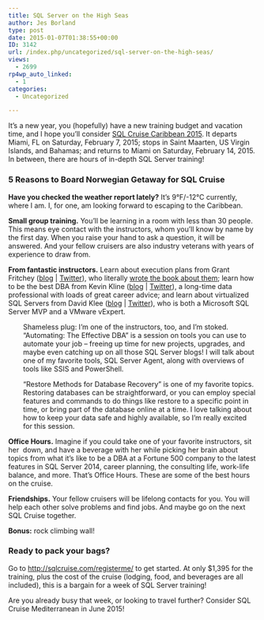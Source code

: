 ```yaml
---
title: SQL Server on the High Seas
author: Jes Borland
type: post
date: 2015-01-07T01:38:55+00:00
ID: 3142
url: /index.php/uncategorized/sql-server-on-the-high-seas/
views:
  - 2699
rp4wp_auto_linked:
  - 1
categories:
  - Uncategorized

---
```

It’s a new year, you (hopefully) have a new training budget and vacation time, and I hope you&#8217;ll consider <a href="http://sqlcruise.com/hub-2015/" target="_blank">SQL Cruise Caribbean 2015</a>. It departs Miami, FL on Saturday, February 7, 2015; stops in Saint Maarten, US Virgin Islands, and Bahamas; and returns to Miami on Saturday, February 14, 2015. In between, there are hours of in-depth SQL Server training!

### 5 Reasons to Board Norwegian Getaway for SQL Cruise

**Have you checked the weather report lately?** It’s 9°F/-12°C currently, where I am. I, for one, am looking forward to escaping to the Caribbean.

**Small group training.** You’ll be learning in a room with less than 30 people. This means eye contact with the instructors, whom you’ll know by name by the first day. When you raise your hand to ask a question, it will be answered. And your fellow cruisers are also industry veterans with years of experience to draw from.

**From fantastic instructors.** Learn about execution plans from Grant Fritchey ([blog][1] | [Twitter][2]), who literally <a href="https://www.simple-talk.com/books/sql-books/sql-server-execution-plans,-second-edition,-by-grant-fritchey/" target="_blank">wrote the book about them</a>; learn how to be the best DBA from Kevin Kline ([blog][3] | [Twitter][4]), a long-time data professional with loads of great career advice; and learn about virtualized SQL Servers from David Klee ([blog][5] | [Twitter][6]), who is both a Microsoft SQL Server MVP and a VMware vExpert.

<p style="padding-left: 30px">
  Shameless plug: I’m one of the instructors, too, and I’m stoked. “Automating: The Effective DBA” is a session on tools you can use to automate your job – freeing up time for new projects, upgrades, and maybe even catching up on all those SQL Server blogs! I will talk about one of my favorite tools, SQL Server Agent, along with overviews of tools like SSIS and PowerShell.
</p>

<p style="padding-left: 30px">
  “Restore Methods for Database Recovery” is one of my favorite topics. Restoring databases can be straightforward, or you can employ special features and commands to do things like restore to a specific point in time, or bring part of the database online at a time. I love talking about how to keep your data safe and highly available, so I’m really excited for this session.
</p>

**Office Hours.** Imagine if you could take one of your favorite instructors, sit her  down, and have a beverage with her while picking her brain about topics from what it’s like to be a DBA at a Fortune 500 company to the latest features in SQL Server 2014, career planning, the consulting life, work-life balance, and more. That’s Office Hours. These are some of the best hours on the cruise.

**Friendships.** Your fellow cruisers will be lifelong contacts for you. You will help each other solve problems and find jobs. And maybe go on the next SQL Cruise together.

**Bonus:** rock climbing wall!

### Ready to pack your bags?

Go to <http://sqlcruise.com/registerme/> to get started. At only $1,395 for the training, plus the cost of the cruise (lodging, food, and beverages are all included), this is a bargain for a week of SQL Server training!

Are you already busy that week, or looking to travel further? Consider SQL Cruise Mediterranean in June 2015!

 [1]: http://www.scarydba.com/
 [2]: https://twitter.com/GFritchey
 [3]: http://kevinekline.com/
 [4]: https://twitter.com/kekline
 [5]: http://www.davidklee.net/
 [6]: https://twitter.com/kleegeek